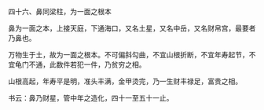 四十六、鼻同梁柱，为一面之根本

鼻为一面之本，上接天庭，下通海口，又名土星，又名中岳，又名财帛宫，最要者乃鼻也。

万物生于土，故为一面之根本。不可偏斜勾曲，不宜山根折断，不宜年寿起节，不宜龟门不通，此数件若犯一件，乃贫穷之相。

山根高起，年寿平是明，准头丰满，金甲烫完，乃一生财丰禄足，富贵之相。

书云：鼻乃财星，管中年之造化，四十一至五十一止。

